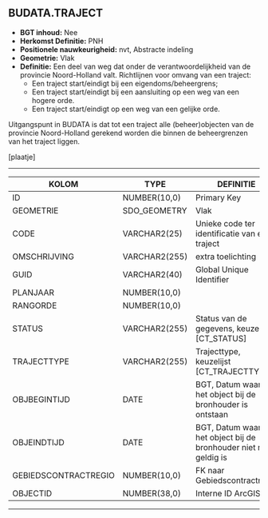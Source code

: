 ﻿## BUDATA.TRAJECT


* __BGT inhoud:__ Nee
* __Herkomst Definitie:__ PNH
* __Positionele nauwkeurigheid:__ nvt, Abstracte indeling
* __Geometrie:__ Vlak
* __Definitie:__
Een deel van weg dat onder de verantwoordelijkheid van de provincie Noord-Holland valt. 
Richtlijnen voor omvang van een traject:
	+ Een traject start/eindigt bij een eigendoms/beheergrens;
	+ Een traject start/eindigt bij een aansluiting op een weg van een hogere orde.
	+ Een traject start/eindigt op een weg van een gelijke orde.  

Uitgangspunt in BUDATA is dat tot een traject alle (beheer)objecten van de provincie Noord-Holland gerekend worden
die binnen de beheergrenzen van het traject liggen.


[plaatje]

***

|KOLOM                           	|TYPE          	|DEFINITIE|
|------                          	|----          	|-----    |
|ID                              	|NUMBER(10,0)  	|Primary Key|
|GEOMETRIE                       	|SDO_GEOMETRY  	|Vlak|
|CODE                            	|VARCHAR2(25)  	|Unieke code ter identificatie van een traject|
|OMSCHRIJVING                    	|VARCHAR2(255) 	|extra toelichting|
|GUID                            	|VARCHAR2(40)  	|Global Unique Identifier|
|PLANJAAR                        	|NUMBER(10,0)  	||
|RANGORDE                        	|NUMBER(10,0)  	||
|STATUS                          	|VARCHAR2(255) 	|Status van de gegevens, keuzelijst [CT_STATUS]|
|TRAJECTTYPE                     	|VARCHAR2(255)	|Trajecttype, keuzelijst [CT_TRAJECTTYPE]|
|OBJBEGINTIJD                    	|DATE          	|BGT, Datum waarop het object bij de bronhouder is ontstaan|
|OBJEINDTIJD                     	|DATE          	|BGT, Datum waarop het object bij de bronhouder niet meer geldig is|
|GEBIEDSCONTRACTREGIO            	|NUMBER(10,0)  	|FK naar Gebiedscontractregio|
|OBJECTID                        	|NUMBER(38,0)    	|Interne ID ArcGIS|

***

